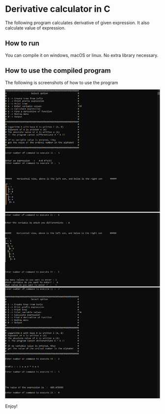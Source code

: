 # Derivative calculator in C

The following program calculates derivative of given expression. It also calculate value of expression.

## How to run

You can compile it on windows, macOS or linux.
No extra library necessary.

## How to use the compiled program

The following is screenshots of how to use the program

![Starting](https://github.com/DusanTodorovic5/DerivativeCalculatorInC/blob/main/example/picture1.png)
![Second](https://github.com/DusanTodorovic5/DerivativeCalculatorInC/blob/main/example/picture2.png)
![Last](https://github.com/DusanTodorovic5/DerivativeCalculatorInC/blob/main/example/picture3.png)

Enjoy!
